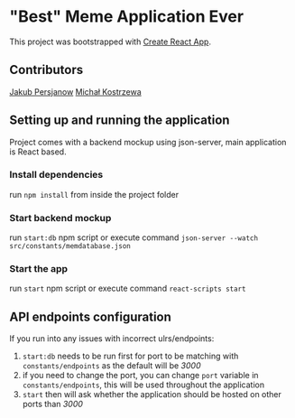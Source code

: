# "Best" Meme Application Ever

This project was bootstrapped with [Create React App](https://github.com/facebook/create-react-app).

## Contributors

[Jakub Persjanow](https://github.com/JPersjanow)
[Michał Kostrzewa](https://github.com/Kostek095)

## Setting up and running the application

Project comes with a backend mockup using json-server, main application is React based.

### Install dependencies

run `npm install` from inside the project folder

### Start backend mockup

run `start:db` npm script or execute command `json-server --watch src/constants/memdatabase.json`

### Start the app

run `start` npm script or execute command `react-scripts start`

## API endpoints configuration

If you run into any issues with incorrect ulrs/endpoints:

1. `start:db` needs to be run first for port to be matching with `constants/endpoints` as the default will be _3000_
2. if you need to change the port, you can change `port` variable in `constants/endpoints`, this will be used throughout the application
3. `start` then will ask whether the application should be hosted on other ports than _3000_
